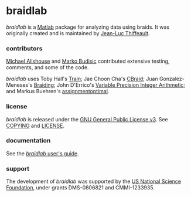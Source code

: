 # braidlab

*braidlab* is a [Matlab][2] package for analyzing data using braids.  It was originally created and is maintained by [Jean-Luc Thiffeault][1].

### contributors

[Michael Allshouse][3] and [Marko Budisic][4] contributed extensive testing, comments, and some of the code.

*braidlab* uses Toby Hall's [Train][5]; Jae Choon Cha's [CBraid][6]; Juan Gonzalez-Meneses's [Braiding][7]; John D'Errico's [Variable Precision Integer Arithmetic][8]; and Markus Buehren's [assignmentoptimal][9].

### license

*braidlab* is released under the [GNU General Public License v3][10].  See [COPYING][11] and [LICENSE][12].

### documentation

See the [*braidlab* user's guide][13].

### support

The development of *braidlab* was supported by the [US National Science Foundation][14], under grants DMS-0806821 and CMMI-1233935.

[1]: http://www.math.wisc.edu/~jeanluc/
[2]: http://www.mathworks.com/products/matlab/
[3]: http://chaos.utexas.edu/people/post-docs/michael-allshouse
[4]: http://mbudisic.wordpress.com/
[5]: http://www.liv.ac.uk/~tobyhall/T_Hall.html
[6]: http://code.google.com/p/cbraid
[7]: http://personal.us.es/meneses/index2.swf
[8]: http://www.mathworks.com/matlabcentral/fileexchange/22725-variable-precision-integer-arithmetic
[9]: http://www.mathworks.com/matlabcentral/fileexchange/6543
[10]: http://www.gnu.org/licenses/gpl-3.0.html
[11]: http://bitbucket.org/jeanluc/braidlab/raw/tip/COPYING
[12]: http://bitbucket.org/jeanluc/braidlab/raw/tip/LICENSE
[13]: http://bitbucket.org/jeanluc/braidlab/raw/tip/doc/braidlab_guide.pdf
[14]: http://www.nsf.gov

